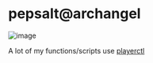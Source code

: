 # pepsalt@archangel
![image](https://user-images.githubusercontent.com/68469008/162593940-96b8ca2f-4256-4c08-85c9-b34f4696132e.png)

A lot of my functions/scripts use [playerctl](https://github.com/altdesktop/playerctl)
